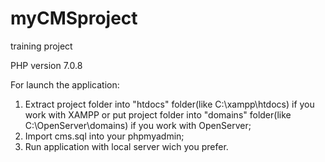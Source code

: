 # myCMSproject
training project

PHP version 7.0.8

For launch the application:
1. Extract project folder into "htdocs" folder(like C:\xampp\htdocs) if you work with XAMPP or put project folder into "domains" folder(like C:\OpenServer\domains) if you work with OpenServer;
2. Import cms.sql into your phpmyadmin;
3. Run application with local server wich you prefer.